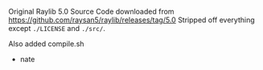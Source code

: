 Original Raylib 5.0 Source Code downloaded from https://github.com/raysan5/raylib/releases/tag/5.0
Stripped off everything except `./LICENSE` and `./src/`.

Also added compile.sh

- nate

